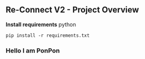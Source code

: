 ## Re-Connect V2 - Project Overview

**Install requirements**
python 
```
pip install -r requirements.txt
```


### Hello I am PonPon